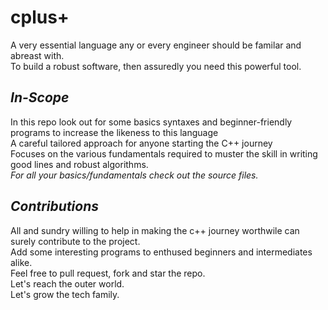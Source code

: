 # cplus+

A very essential language any or every engineer should be familar and abreast with. <br>
To build a robust software, then assuredly you need this powerful tool.

## <i>In-Scope</i>

In this repo look out for some basics syntaxes and beginner-friendly programs to increase the likeness to this language<br>
A careful tailored approach for anyone starting the C++ journey<br>
Focuses on the various fundamentals required to muster the skill in writing good lines and robust algorithms.<br>
<i>For all your basics/fundamentals check out the source files. </i>

## <i>Contributions</i>

All and sundry willing to help in making the c++ journey worthwile can surely contribute to the project.<br>
Add some interesting programs to enthused beginners and intermediates alike.<br>
Feel free to pull request, fork and star the repo.<br>
Let's reach the outer world.<br>
Let's grow the tech family.<br>
